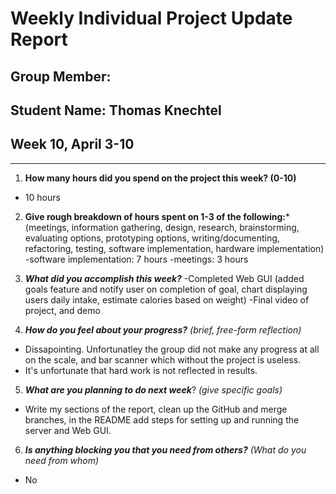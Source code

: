 # Weekly Individual Project Update Report
## Group Member:
## Student Name: Thomas Knechtel
## Week 10, April 3-10
____________________
1. **How many hours did you spend on the project this week? (0-10)**
- 10 hours
2. **Give rough breakdown of hours spent on 1-3 of the following:***
   (meetings, information gathering, design, research, brainstorming, evaluating options, prototyping options, writing/documenting, refactoring, testing, software implementation, hardware implementation)
  -software implementation: 7 hours
  -meetings: 3 hours
  
3. ***What did you accomplish this week?***
  -Completed Web GUI (added goals feature and notify user on completion of goal, chart displaying users daily intake, estimate calories based on weight)
  -Final video of project, and demo
4. ***How do you feel about your progress?*** _(brief, free-form reflection)_
  - Dissapointing. Unfortunatley the group did not make any progress at all on the scale, and bar scanner which without the project is useless.
  - It's unfortunate that hard work is not reflected in results. 
5. ***What are you planning to do next week***? _(give specific goals)_
  - Write my sections of the report, clean up the GitHub and merge branches, in the README add steps for setting up and running the server and
  Web GUI.
6. ***Is anything blocking you that you need from others?*** _(What do you need from whom)_
  - No
